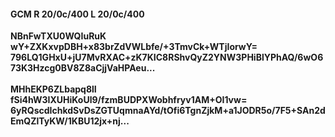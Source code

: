 #### GCM R 20/0c/400 L 20/0c/400
**NBnFwTXU0WQIuRuK**<br/>**wY+ZXKxvpDBH+x83brZdVWLbfe/+3TmvCk+WTjIorwY=**<br/>**796LQ1GHxU+jU7MvRXAC+zK7KIC8RShvQyZ2YNW3PHiBlYPhAQ/6wO673K3Hzcg0BV8Z8aCjjVaHPAeu...**<br/><br/>
**MHhEKP6ZLbapq8lI**<br/>**fSi4hW3IXUHiKoUl9/fzmBUDPXWobhfryv1AM+OI1vw=**<br/>**6yRQscdIchkdSvDsZGTUqmnaAYd/tOfi6TgnZjkM+a1JODR5o/7F5+SAn2dEmQZlTyKW/1KBU12jx+nj...**
